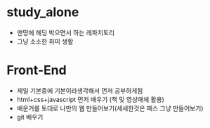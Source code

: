 # study_alone
- 맨땅에 헤딩 박으면서 하는 레파지토리
- 그냥 소소한 취미 생활

# Front-End
- 제일 기본중에 기본이라생각해서 먼저 공부하게됨
- html+css+javascript 먼저 배우기 (책 및 영상매체 활용)
- 배운거를 토대로 나만의 웹 만들어보기(세세한것은 패스 그냥 만들어보기)
- git 배우기